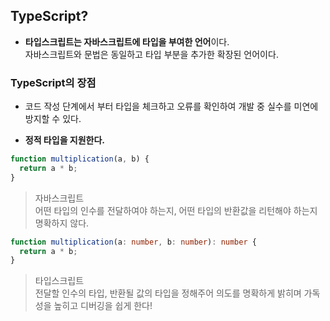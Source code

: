 ## TypeScript?

- **타입스크립트는 자바스크립트에 타입을 부여한 언어**이다.  
  자바스크립트와 문법은 동일하고 타입 부분을 추가한 확장된 언어이다.

### TypeScript의 장점

- 코드 작성 단계에서 부터 타입을 체크하고 오류를 확인하여 개발 중 실수를 미연에 방지할 수 있다.

* **정적 타입을 지원한다.**

```js
function multiplication(a, b) {
  return a * b;
}
```

> 자바스크립트  
> 어떤 타입의 인수를 전달하여야 하는지, 어떤 타입의 반환값을 리턴해야 하는지 명확하지 않다.

```ts
function multiplication(a: number, b: number): number {
  return a * b;
}
```

> 타입스크립트  
> 전달할 인수의 타입, 반환될 값의 타입을 정해주어 의도를 명확하게 밝히며 가독성을 높히고 디버깅을 쉽게 한다!
